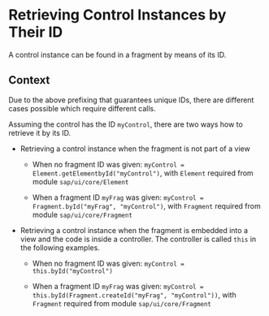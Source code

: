 <!-- loio8b325518a2ae48ee91eb2dacda1d1420 -->

# Retrieving Control Instances by Their ID

A control instance can be found in a fragment by means of its ID.



## Context

Due to the above prefixing that guarantees unique IDs, there are different cases possible which require different calls.

Assuming the control has the ID `myControl`, there are two ways how to retrieve it by its ID.

-   Retrieving a control instance when the fragment is not part of a view
    -   When no fragment ID was given: `myControl = Element.getElementbyId("myControl")`, with `Element` required from module `sap/ui/core/Element`

    -   When a fragment ID `myFrag` was given: `myControl = Fragment.byId("myFrag", "myControl")`, with `Fragment` required from module `sap/ui/core/Fragment`


-   Retrieving a control instance when the fragment is embedded into a view and the code is inside a controller. The controller is called `this` in the following examples.

    -   When no fragment ID was given: `myControl = this.byId("myControl")`

    -   When a fragment ID `myFrag` was given: `myControl = this.byId(Fragment.createId("myFrag", "myControl"))`, with `Fragment` required from module `sap/ui/core/Fragment`



